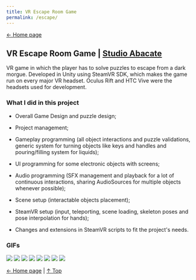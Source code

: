 ```yaml
---
title: VR Escape Room Game
permalink: /escape/
---
```


[← Home page](https://daltonmachado.github.io/)

## VR Escape Room Game | <a target="_blank" href="http://studioabacate.com.br/">Studio Abacate</a>
VR game in which the player has to solve puzzles to escape from a dark morgue. Developed in Unity using SteamVR SDK, which makes the game run on every major VR headset. Oculus Rift and HTC Vive were the headsets used for development.

### What I did in this project
- Overall Game Design and puzzle design;

- Project management;

- Gameplay programming (all object interactions and puzzle validations, generic system for turning objects like keys and handles and pouring/filling system for liquids);

- UI programming for some electronic objects with screens;

- Audio programming (SFX management and playback for a lot of continuous interactions, sharing AudioSources for multiple objects whenever possible);

- Scene setup (interactable objects placement);

- SteamVR setup (input, teleporting, scene loading, skeleton poses and pose interpolation for hands);

- Changes and extensions in SteamVR scripts to fit the project's needs.

### GIFs

![](https://github.com/daltonmachado/daltonmachado.github.io/raw/main/images/escape/escape.gif)
![](https://github.com/daltonmachado/daltonmachado.github.io/raw/main/images/escape/escape_key.gif)
![](https://github.com/daltonmachado/daltonmachado.github.io/raw/main/images/escape/escape_switch-box_30fps.gif)
![](https://github.com/daltonmachado/daltonmachado.github.io/raw/main/images/escape/escape_pouring_30fps.gif)
![](https://github.com/daltonmachado/daltonmachado.github.io/raw/main/images/escape/escape_stirrer_30fps.gif)
![](https://github.com/daltonmachado/daltonmachado.github.io/raw/main/images/escape/escape_radiography_30fps.gif)
![](https://github.com/daltonmachado/daltonmachado.github.io/raw/main/images/escape/escape_safe.gif)
![](https://github.com/daltonmachado/daltonmachado.github.io/raw/main/images/escape/escape_heart-monitor.gif)

[← Home page](https://daltonmachado.github.io/) | [↑ Top](#)